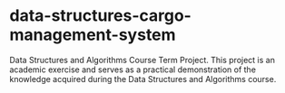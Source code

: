 # data-structures-cargo-management-system
Data Structures and Algorithms Course Term Project. This project is an academic exercise and serves as a practical demonstration of the knowledge acquired during the Data Structures and Algorithms course.
